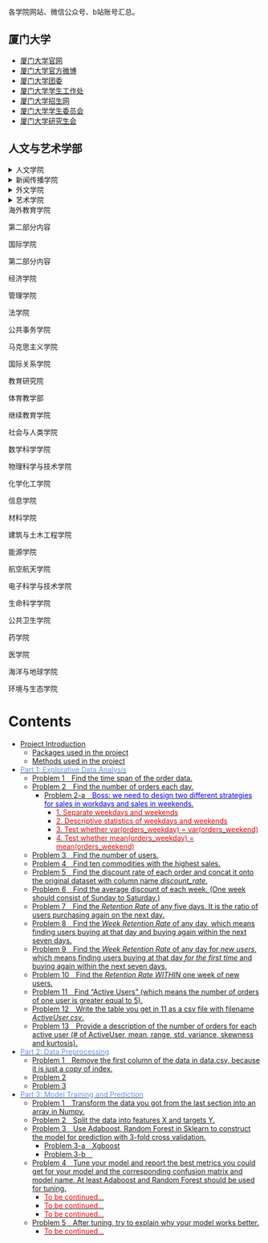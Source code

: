各学院网站、微信公众号、b站账号汇总。

## 厦门大学
- [厦门大学官网](https://www.xmu.edu.cn/)
- [厦门大学官方微博](https://weibo.com/xmunews)
- [厦门大学团委](https://tw.xmu.edu.cn/)
- [厦门大学学生工作处](https://xsc.xmu.edu.cn/)
- [厦门大学招生网](https://zsb.xmu.edu.cn/)
- [厦门大学学生委员会](https://xsh.xmu.edu.cn/)
- [厦门大学研究生会](https://yjsh.xmu.edu.cn/)

## 人文与艺术学部

<details>
        <summary>人文学院</summary>
        <p>官网</p>
        <p>团委</p>
</details>
<details>
        <summary>新闻传播学院</summary>
        <p>官网</p>
</details>
<details>
        <summary>外文学院</summary>
        <p>第二部分内容</p>
</details>
<details>
        <summary>艺术学院</summary>
        <p>第二部分内容</p>
        </details>
        <summary>海外教育学院</summary>
        <p>第二部分内容</p>
        </details>
        <summary>国际学院</summary>
        <p>第二部分内容</p>
</details>

经济学院

管理学院

法学院

公共事务学院

马克思主义学院

国际关系学院

教育研究院

体育教学部

继续教育学院

社会与人类学院

数学科学学院

物理科学与技术学院

化学化工学院

信息学院

材料学院

建筑与土木工程学院

能源学院

航空航天学院

电子科学与技术学院

生命科学学院

公共卫生学院

药学院

医学院

海洋与地球学院

环境与生态学院

<h1>Contents<span class="tocSkip"></span></h1>
<div class="toc"><ul class="toc-item"><li><span><a href="#Project-Introduction" data-toc-modified-id="Project-Introduction-0">Project Introduction</a></span><ul class="toc-item"><li><span><a href="#Packages-used-in-the-project" data-toc-modified-id="Packages-used-in-the-project-0.1">Packages used in the project</a></span></li><li><span><a href="#Methods-used-in-the-project" data-toc-modified-id="Methods-used-in-the-project-0.2">Methods used in the project</a></span></li></ul></li><li><span><a href="#Part-1:-Explorative-Data-Analysis" data-toc-modified-id="Part-1:-Explorative-Data-Analysis-1"><font color="#6495ED">Part 1: Explorative Data Analysis</font></a></span><ul class="toc-item"><li><span><a href="#Problem-1 Find-the-time-span-of-the-order-data." data-toc-modified-id="Problem-1 Find-the-time-span-of-the-order-data.-1.1">Problem 1 Find the time span of the order data.</a></span></li><li><span><a href="#Problem-2 Find-the-number-of-orders-each-day." data-toc-modified-id="Problem-2 Find-the-number-of-orders-each-day.-1.2">Problem 2 Find the number of orders each day.</a></span><ul class="toc-item"><li><span><a href="#Problem-2-a Boss:-we-need-to-design-two-different-strategies-for-sales-in-workdays-and-sales-in-weekends.-" data-toc-modified-id="Problem-2-a Boss:-we-need-to-design-two-different-strategies-for-sales-in-workdays-and-sales-in-weekends.--1.2.1">Problem 2-a <font color="blue">Boss: we need to design two different strategies for sales in workdays and sales in weekends. </font></a></span><ul class="toc-item"><li><span><a href="#1.-Separate-weekdays-and-weekends" data-toc-modified-id="1.-Separate-weekdays-and-weekends-1.2.1.1"><font color="red">1. Separate weekdays and weekends</font></a></span></li><li><span><a href="#2.-Descriptive-statistics-of-weekdays-and-weekends" data-toc-modified-id="2.-Descriptive-statistics-of-weekdays-and-weekends-1.2.1.2"><font color="red">2. Descriptive statistics of weekdays and weekends</font></a></span></li><li><span><a href="#3.-Test-whether-var(orders_weekday)-=-var(orders_weekend)" data-toc-modified-id="3.-Test-whether-var(orders_weekday)-=-var(orders_weekend)-1.2.1.3"><font color="red">3. Test whether var(orders_weekday) = var(orders_weekend)</font></a></span></li><li><span><a href="#4.-Test-whether-mean(orders_weekday)-=-mean(orders_weekend)" data-toc-modified-id="4.-Test-whether-mean(orders_weekday)-=-mean(orders_weekend)-1.2.1.4"><font color="red">4. Test whether mean(orders_weekday) = mean(orders_weekend)</font></a></span></li></ul></li></ul></li><li><span><a href="#Problem-3 Find-the-number-of-users." data-toc-modified-id="Problem-3 Find-the-number-of-users.-1.3">Problem 3 Find the number of users.</a></span></li><li><span><a href="#Problem-4 Find-ten-commodities-with-the-highest-sales." data-toc-modified-id="Problem-4 Find-ten-commodities-with-the-highest-sales.-1.4">Problem 4 Find ten commodities with the highest sales.</a></span></li><li><span><a href="#Problem-5 Find-the-discount-rate-of-each-order-and-concat-it-onto-the-original-dataset-with-column-name-discount_rate." data-toc-modified-id="Problem-5 Find-the-discount-rate-of-each-order-and-concat-it-onto-the-original-dataset-with-column-name-discount_rate.-1.5">Problem 5 Find the discount rate of each order and concat it onto the original dataset with column name <em><font>discount_rate</font></em>.</a></span></li><li><span><a href="#Problem-6 Find-the-average-discount-of-each-week.-(One-week-should-consist-of-Sunday-to-Saturday.)" data-toc-modified-id="Problem-6 Find-the-average-discount-of-each-week.-(One-week-should-consist-of-Sunday-to-Saturday.)-1.6">Problem 6 Find the average discount of each week. (One week should consist of Sunday to Saturday.)</a></span></li><li><span><a href="#Problem-7 Find-the-Retention-Rate-of-any-five-days.-It-is-the-ratio-of-users-purchasing-again-on-the-next-day." data-toc-modified-id="Problem-7 Find-the-Retention-Rate-of-any-five-days.-It-is-the-ratio-of-users-purchasing-again-on-the-next-day.-1.7">Problem 7 Find the <em><font>Retention Rate</font></em> of any five days. It is the ratio of users purchasing again on the next day.</a></span></li><li><span><a href="#Problem-8 Find-the-Week-Retention-Rate-of-any-day,-which-means-finding-users-buying-at-that-day-and-buying-again-within-the-next-seven-days." data-toc-modified-id="Problem-8 Find-the-Week-Retention-Rate-of-any-day,-which-means-finding-users-buying-at-that-day-and-buying-again-within-the-next-seven-days.-1.8">Problem 8 Find the <em><font>Week Retention Rate</font></em> of any day, which means finding users buying at that day and buying again within the next seven days.</a></span></li><li><span><a href="#Problem-9 Find-the-Week-Retention-Rate-of-any-day-for-new-users,-which-means-finding-users-buying-at-that-day-for-the-first-time--and-buying-again-within-the-next-seven-days." data-toc-modified-id="Problem-9 Find-the-Week-Retention-Rate-of-any-day-for-new-users,-which-means-finding-users-buying-at-that-day-for-the-first-time--and-buying-again-within-the-next-seven-days.-1.9">Problem 9 Find the <em><font>Week Retention Rate</font></em> of any day for <em><font>new users</font></em>, which means finding users buying at that day <em><font>for the first time</font></em>  and buying again within the next seven days.</a></span></li><li><span><a href="#Problem-10 Find-the-Retention-Rate-WITHIN-one-week-of-new-users." data-toc-modified-id="Problem-10 Find-the-Retention-Rate-WITHIN-one-week-of-new-users.-1.10">Problem 10 Find the <em><font>Retention Rate</font></em> <em><font>WITHIN</font></em> one week of new users.</a></span></li><li><span><a href="#Problem-11 Find-“Active-Users”-(which-means-the-number-of-orders-of-one-user-is-greater-equal-to-5)." data-toc-modified-id="Problem-11 Find-“Active-Users”-(which-means-the-number-of-orders-of-one-user-is-greater-equal-to-5).-1.11">Problem 11 Find “Active Users” (which means the number of orders of one user is greater equal to 5).</a></span></li><li><span><a href="#Problem-12 Write-the-table-you-get-in-11-as-a-csv-file-with-filename-ActiveUser.csv." data-toc-modified-id="Problem-12 Write-the-table-you-get-in-11-as-a-csv-file-with-filename-ActiveUser.csv.-1.12">Problem 12 Write the table you get in 11 as a csv file with filename <em><font>ActiveUser.csv</font></em>.</a></span></li><li><span><a href="#Problem-13 Provide-a-description-of-the-number-of-orders-for-each-active-user-(#-of-ActiveUser,-mean,-range,-std,-variance,-skewness-and-kurtosis)." data-toc-modified-id="Problem-13 Provide-a-description-of-the-number-of-orders-for-each-active-user-(#-of-ActiveUser,-mean,-range,-std,-variance,-skewness-and-kurtosis).-1.13">Problem 13 Provide a description of the number of orders for each active user (# of ActiveUser, mean, range, std, variance, skewness and kurtosis).</a></span></li></ul></li><li><span><a href="#Part-2:-Data-Preprocessing" data-toc-modified-id="Part-2:-Data-Preprocessing-2"><font color="#6495ED">Part 2: Data Preprocessing</font></a></span><ul class="toc-item"><li><span><a href="#Problem-1 Remove-the-first-column-of-the-data-in-data.csv,-because-it-is-just-a-copy-of-index." data-toc-modified-id="Problem-1 Remove-the-first-column-of-the-data-in-data.csv,-because-it-is-just-a-copy-of-index.-2.1">Problem 1 Remove the first column of the data in data.csv, because it is just a copy of index.</a></span></li><li><span><a href="#Problem-2" data-toc-modified-id="Problem-2-2.2">Problem 2</a></span></li><li><span><a href="#Problem-3" data-toc-modified-id="Problem-3-2.3">Problem 3</a></span></li></ul></li><li><span><a href="#Part-3:-Model-Training-and-Prediction" data-toc-modified-id="Part-3:-Model-Training-and-Prediction-3"><font color="#6495ED">Part 3: Model Training and Prediction</font></a></span><ul class="toc-item"><li><span><a href="#Problem-1 Transform-the-data-you-got-from-the-last-section-into-an-array-in-Numpy." data-toc-modified-id="Problem-1 Transform-the-data-you-got-from-the-last-section-into-an-array-in-Numpy.-3.1">Problem 1 Transform the data you got from the last section into an array in Numpy.</a></span></li><li><span><a href="#Problem-2 Split-the-data-into-features-X-and-targets-Y." data-toc-modified-id="Problem-2 Split-the-data-into-features-X-and-targets-Y.-3.2">Problem 2 Split the data into features X and targets Y.</a></span></li><li><span><a href="#Problem-3 Use-Adaboost,-Random-Forest-in-Sklearn-to-construct-the-model-for-prediction-with-3-fold-cross-validation." data-toc-modified-id="Problem-3 Use-Adaboost,-Random-Forest-in-Sklearn-to-construct-the-model-for-prediction-with-3-fold-cross-validation.-3.3">Problem 3 Use Adaboost, Random Forest in Sklearn to construct the model for prediction with 3-fold cross validation.</a></span><ul class="toc-item"><li><span><a href="#Problem-3-a Xgboost" data-toc-modified-id="Problem-3-a Xgboost-3.3.1">Problem 3-a Xgboost</a></span></li><li><span><a href="#Problem-3-b " data-toc-modified-id="Problem-3-b -3.3.2">Problem 3-b </a></span></li></ul></li><li><span><a href="#Problem-4 Tune-your-model-and-report-the-best-metrics-you-could-get-for-your-model-and-the-corresponding-confusion-matrix-and-model-name.-At-least-Adaboost-and-Random-Forest-should-be-used-for-tuning." data-toc-modified-id="Problem-4 Tune-your-model-and-report-the-best-metrics-you-could-get-for-your-model-and-the-corresponding-confusion-matrix-and-model-name.-At-least-Adaboost-and-Random-Forest-should-be-used-for-tuning.-3.4">Problem 4 Tune your model and report the best metrics you could get for your model and the corresponding confusion matrix and model name. At least Adaboost and Random Forest should be used for tuning.</a></span><ul class="toc-item"><li><span><a href="#To-be-continued..." data-toc-modified-id="To-be-continued...-3.4.1"><font color="red">To be continued...</font></a></span></li><li><span><a href="#To-be-continued..." data-toc-modified-id="To-be-continued...-3.4.2"><font color="red">To be continued...</font></a></span></li><li><span><a href="#To-be-continued..." data-toc-modified-id="To-be-continued...-3.4.3"><font color="red">To be continued...</font></a></span></li></ul></li><li><span><a href="#Problem-5 After-tuning,-try-to-explain-why-your-model-works-better." data-toc-modified-id="Problem-5 After-tuning,-try-to-explain-why-your-model-works-better.-3.5">Problem 5 After tuning, try to explain why your model works better.</a></span><ul class="toc-item"><li><span><a href="#To-be-continued..." data-toc-modified-id="To-be-continued...-3.5.1"><font color="red">To be continued...</font></a></span></li></ul></li></ul></li></ul></div>

